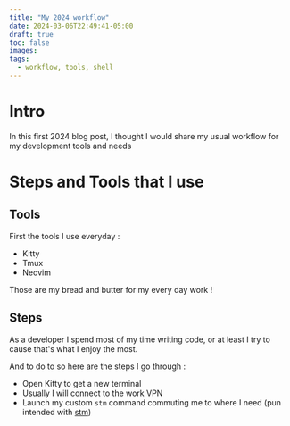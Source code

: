 ```yaml
---
title: "My 2024 workflow"
date: 2024-03-06T22:49:41-05:00
draft: true
toc: false
images:
tags:
  - workflow, tools, shell 
---
```



# Intro

In this first 2024 blog post, I thought I would share my usual workflow for my development tools and needs


# Steps and Tools that I use

## Tools
First the tools I use everyday : 

- Kitty
- Tmux
- Neovim

Those are my bread and butter for my every day work !

## Steps
As a developer I spend most of my time writing code, or at least I try to cause that's what I enjoy the most.

And to do to so here are the steps I go through :

- Open Kitty to get a new terminal
- Usually I will connect to the work VPN
- Launch my custom `stm` command commuting me to where I need (pun intended with [stm](https://www.stm.info/en))
